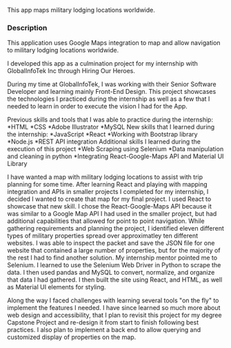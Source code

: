 This app maps military lodging locations worldwide.

### Description

This application uses Google Maps integration to map and allow navigation to military lodging locations worldwide.  

I developed this app as a culmination project for my internship with GlobalInfoTek Inc through Hiring Our Heroes. 

During my time at GlobalInfoTek, I was working with their Senior Software Developer and learning mainly Front-End Design.  This project showcases the technologies I practiced during the internship as well as a few that I needed to learn 
in order to execute the vision I had for the App.

Previous skills and tools that I was able to practice during the internship:
*HTML
*CSS
*Adobe Illustrator
*MySQL
New skills that I learned during the internship:
*JavaScript
*React
*Working with Bootstrap library
*Node.js
*REST API integration
Additional skills I learned during the execution of this project
*Web Scraping using Selenium
*Data manipulation and cleaning in python
*Integrating React-Google-Maps API and Material UI Library 

I have wanted a map with military lodging locations to assist with trip planning for some time.  After learning React and playing with mapping integration and APIs in smaller projects I completed for my internship, I decided I wanted to create
that map for my final project.  I used React to showcase that new skill.  I chose the React-Google-Maps API because it was similar to a Google Map API I had used in the smaller project, but had additional capabilities that allowed for point to point
navigation. While gathering requirements and planning the project, I identified eleven different types of military properties spread over approximatley ten different websites.  I was able to inspect the packet and save the JSON file for one website that
contained a large number of properties, but for the majority of the rest I had to find another solution.  My internship mentor pointed me to Selenium.  I learned to use the Selenium Web Driver in Python to scrape the data.  I then used pandas and MySQL to convert, normalize, and organize that data I had gathered. I then built the site using React, and HTML, as well as Material UI elements for styling.  

Along the way I faced challenges with learning several tools "on the fly" to implement the features I needed.  I have since learned so much more about web design and accessibility, that I plan to revisit this project for my degree Capstone Project and re-design it from start to finish following best practices.  I also plan to implement a back end to allow querying and customized display of properties on the map.
    
